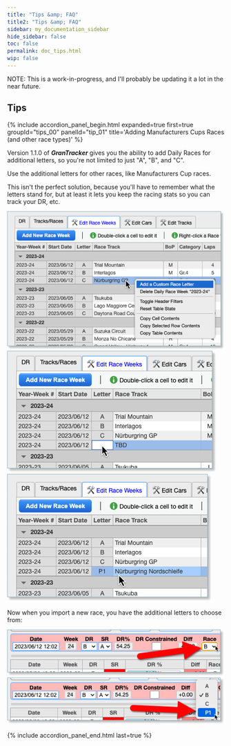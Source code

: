 ```yaml
---
title: "Tips &amp; FAQ"
title2: "Tips &amp; FAQ"
sidebar: my_documentation_sidebar
hide_sidebar: false
toc: false
permalink: doc_tips.html
wip: false
---
```


NOTE: This is a work-in-progress, and I'll probably be updating it a lot in the near future.

## Tips

{% include accordion_panel_begin.html expanded=true first=true groupId="tips_00" panelId="tip_01" title='Adding Manufacturers Cups Races (and other race types)' %}

Version 1.1.0 of ***GranTracker*** gives you the ability to add Daily Races for additional letters, so you're not limited to just "A", "B", and "C".

Use the additional letters for other races, like Manufacturers Cup races.

This isn't the perfect solution, because you'll have to remember what the letters stand for, but at least it lets you keep the racing stats so you can track your DR, etc.

![](images/doc-tip-01-01.png)
![](images/doc-tip-01-02.png)
![](images/doc-tip-01-03.png)

Now when you import a new race, you have the additional letters to choose from:

![](images/doc-tip-01-04.png)
![](images/doc-tip-01-05.png)

{% include accordion_panel_end.html last=true %}
